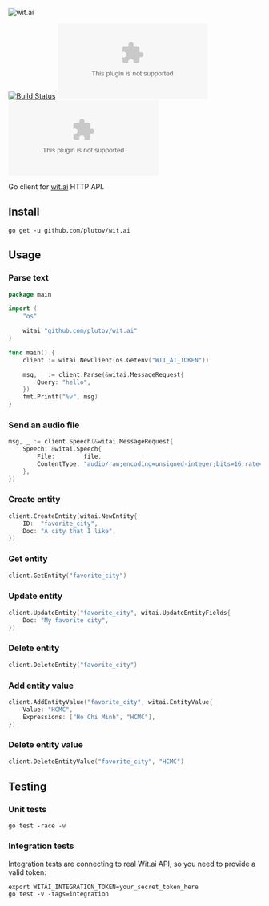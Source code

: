 ![wit.ai](https://s3.amazonaws.com/pliutau.com/wit.png)

[![Build Status](https://travis-ci.org/plutov/wit.ai.svg?branch=master)](https://travis-ci.org/plutov/wit.ai) [![GoDoc](https://godoc.org/github.com/plutov/wit.ai?status.svg)](https://godoc.org/github.com/plutov/wit.ai) [![Go Report Card](https://goreportcard.com/badge/github.com/plutov/wit.ai)](https://goreportcard.com/report/github.com/plutov/wit.ai)

Go client for [wit.ai](https://wit.ai/) HTTP API.

## Install

```
go get -u github.com/plutov/wit.ai
```

## Usage

### Parse text

```go
package main

import (
	"os"

	witai "github.com/plutov/wit.ai"
)

func main() {
	client := witai.NewClient(os.Getenv("WIT_AI_TOKEN"))

	msg, _ := client.Parse(&witai.MessageRequest{
		Query: "hello",
	})
	fmt.Printf("%v", msg)
}
```

### Send an audio file

```go
msg, _ := client.Speech(&witai.MessageRequest{
	Speech: &witai.Speech{
		File:        file,
		ContentType: "audio/raw;encoding=unsigned-integer;bits=16;rate=16k;endian=little",
	},
})
```

### Create entity

```go
client.CreateEntity(witai.NewEntity{
	ID:  "favorite_city",
	Doc: "A city that I like",
})
```

### Get entity

```go
client.GetEntity("favorite_city")
```

### Update entity

```go
client.UpdateEntity("favorite_city", witai.UpdateEntityFields{
	Doc: "My favorite city",
})
```

### Delete entity

```go
client.DeleteEntity("favorite_city")
```

### Add entity value

```go
client.AddEntityValue("favorite_city", witai.EntityValue{
	Value: "HCMC",
	Expressions: ["Ho Chi Minh", "HCMC"],
})
```

### Delete entity value

```go
client.DeleteEntityValue("favorite_city", "HCMC")
```

## Testing

### Unit tests

```
go test -race -v
```

### Integration tests

Integration tests are connecting to real Wit.ai API, so you need to provide a valid token:

```
export WITAI_INTEGRATION_TOKEN=your_secret_token_here
go test -v -tags=integration
```